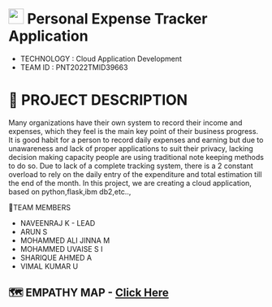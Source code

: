 #  <img src="https://media.giphy.com/media/SxLBCNyH3WvY63ehho/giphy.gif" width="30px"> Personal Expense Tracker Application

- TECHNOLOGY : Cloud Application Development
- TEAM ID : PNT2022TMID39663

# 📒 PROJECT DESCRIPTION
Many organizations have their own system to record their income and expenses, which they feel is the main key point of their business progress. It is good habit for a person to record daily expenses and earning but due to unawareness and lack of proper applications to suit their privacy, lacking decision making capacity people are using traditional note keeping methods to do so. Due to lack of a complete tracking system, there is a 2 constant overload to rely on the daily entry of the expenditure and total estimation till the end of the month.
In this project, we are creating a cloud application, based on python,flask,ibm db2,etc..,                                                                                                                                                                                                                                                                                                                                                                                                                                                                                                       

👥TEAM MEMBERS

- NAVEENRAJ K - LEAD
- ARUN S
- MOHAMMED ALI JINNA M
- MOHAMMED UVAISE S I
- SHARIQUE AHMED A
- VIMAL KUMAR U

## 🗺️ EMPATHY MAP - [Click Here](https://github.com/IBM-EPBL/IBM-Project-18183-1659680554/blob/main/Ideation%20phase/Empathy%20Map.pdf)
